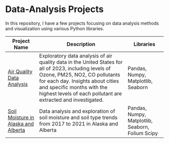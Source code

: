 # Data-Analysis Projects

In this repository, I have a few projects focusing on data analysis methods and visualization using various Python libraries.


| Project Name  | Description | Libraries
| ------------- | ------------- | -------------
| [Air Quality Data Analysis](https://github.com/dsygmz/Data-Analysis/tree/main/Air%20Quality%20Data%20Analysis)  | Exploratory data analysis of air quality data in the United States for all of 2023, including levels of Ozone, PM25, NO2, CO pollutants for each day. Insights about cities and specific months with the highest levels of each pollutant are extracted and investigated. | Pandas, Numpy, Matplotlib, Seaborn
| [Soil Moisture in Alaska and Alberta](https://github.com/dsygmz/Data-Analysis/blob/main/Soil%20Moisture%20Alberta%20and%20Alaska/Soil%20Moisture%20in%20Alaska%20and%20Alberta.ipynb)  | Data analysis and exploration of soil moisture and soil type trends from 2017 to 2021 in Alaska and Alberta | Pandas, Numpy, Matplotlib, Seaborn, Folium Scipy 
